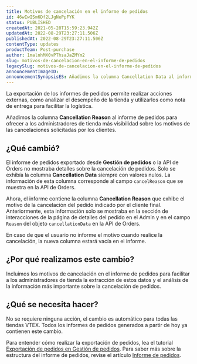 ```yaml
---
title: Motivos de cancelación en el informe de pedidos
id: 46wIwISm6Df2LJgNePpFYK
status: PUBLISHED
createdAt: 2021-05-28T15:59:23.942Z
updatedAt: 2022-08-29T23:27:11.506Z
publishedAt: 2022-08-29T23:27:11.506Z
contentType: updates
productTeam: Post-purchase
author: 1malnhMX0vPThsaJaZMYm2
slug: motivos-de-cancelacion-en-el-informe-de-pedidos
legacySlug: motivos-de-cancelacion-en-el-informe-de-pedidos
announcementImageID: 
announcementSynopsisES: Añadimos la columna Cancellation Data al informe de pedidos para dar visibilidad a los motivos de las cancelaciones.
---
```


La exportación de los informes de pedidos permite realizar acciones externas, como analizar el desempeño de la tienda y utilizarlos como nota de entrega para facilitar la logística.

Añadimos la columna **Cancellation Reason** al informe de pedidos para ofrecer a los administradores de tienda más visibilidad sobre los motivos de las cancelaciones solicitadas por los clientes.

## ¿Qué cambió?

El informe de pedidos exportado desde **Gestión de pedidos** o la API de Orders no mostraba detalles sobre la cancelación de pedidos. Solo se exhibía la columna **Cancellation Data** siempre con valores nulos. La información de esta columna corresponde al campo `cancelReason` que se muestra en la API de Orders.

Ahora, el informe contiene la columna **Cancellation Reason** que exhibe el motivo de la cancelación del pedido indicado por el cliente final. Anteriormente, esta información solo se mostraba en la sección de interacciones de la página de detalles del pedido en el Admin y en el campo `Reason` del objeto `cancellationData` en la API de Orders.

En caso de que el usuario no informe el motivo cuando realice la cancelación, la nueva columna estará vacía en el informe.

## ¿Por qué realizamos este cambio?

Incluimos los motivos de cancelación en el informe de pedidos para facilitar a los administradores de tienda la extracción de estos datos y el análisis de la información más importante sobre la cancelación de pedidos.

## ¿Qué se necesita hacer?

No se requiere ninguna acción, el cambio es automático para todas las tiendas VTEX. Todos los informes de pedidos generados a partir de hoy ya contienen este cambio.

Para entender cómo realizar la exportación de pedidos, lea el tutorial [Exportación de pedidos en Gestión de pedidos](https://help.vtex.com/es/tutorial/exportando-pedidos-no-gerenciamento-de-pedidos--tutorials_6417). Para saber más sobre la estructura del informe de pedidos, revise el artículo [Informe de pedidos](https://help.vtex.com/es/tutorial/planilha-de-pedidos--31m1ewsmsEe0WS4So2aGMY).

